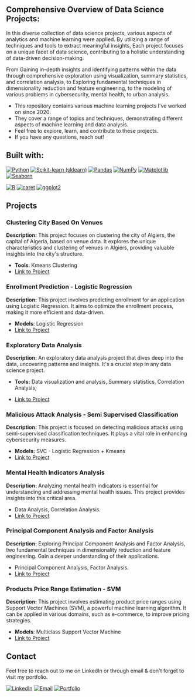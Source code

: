 
## Comprehensive Overview of Data Science Projects:

In this diverse collection of data science projects, various aspects of analytics and machine learning were applied.
By utilizing a range of techniques and tools to extract meaningful insights, Each project focuses on a unique facet of data science, contributing to a holistic understanding of data-driven decision-making.

From Gaining in-depth insights and identifying patterns within the data through comprehensive exploration using visualization, summary statistics, and correlation analysis, to Exploring fundamental techniques in dimensionality reduction and feature engineering, to the modeling of various problems in cybersecurity, mental health, to urban analysis.

* This repository contains various machine learning projects I've worked on since 2020.
* They cover a range of topics and techniques, demonstrating different aspects of machine learning and data analysis.
* Feel free to explore, learn, and contribute to these projects.
* If you have any questions, reach out!

## Built with:
   [![Python](https://img.shields.io/badge/Python-3.8%2B-blue?style=flat&logo=python)](https://www.python.org/) [![Scikit-learn (sklearn)](https://img.shields.io/badge/Scikit--learn-0.24%2B-yellow?style=flat&logo=scikit-learn)](https://scikit-learn.org/stable/) [![Pandas](https://img.shields.io/badge/Pandas-1.3%2B-yellow?style=flat&logo=pandas)](https://pandas.pydata.org/) [![NumPy](https://img.shields.io/badge/NumPy-1.20%2B-yellow?style=flat&logo=numpy)](https://numpy.org/) [![Matplotlib](https://img.shields.io/badge/Matplotlib-3.4%2B-yellow?style=flat&logo=matplotlib)](https://matplotlib.org/) [![Seaborn](https://img.shields.io/badge/Seaborn-0.11%2B-yellow?style=flat&logo=seaborn)](https://seaborn.pydata.org/)

   [![R](https://img.shields.io/badge/R-4.0%2B-blue?style=flat&logo=r)](https://www.r-project.org/)
    [![caret](https://img.shields.io/badge/caret-6.0%2B-green?style=flat&logo=r)](https://topepo.github.io/caret/)
[![ggplot2](https://img.shields.io/badge/ggplot2-3.3%2B-green?style=flat&logo=r)](https://ggplot2.tidyverse.org/)

## Projects

### Clustering City Based On Venues

**Description:** This project focuses on clustering the city of Algiers, the capital of Algeria, based on venue data. It explores the unique characteristics and clustering of venues in Algiers, providing valuable insights into the city's structure.

- **Tools**: Kmeans Clustering
- [Link to Project](https://github.com/Hypatchia/MachineLearningModeling/tree/main/Clustering%20City%20Based%20On%20Venues)

### Enrollment Prediction - Logistic Regression

**Description:** This project involves predicting enrollment for an application using Logistic Regression. It aims to optimize the enrollment process, making it more efficient and data-driven.

- **Models**: Logistic Regression
- [Link to Project](https://github.com/Hypatchia/MachineLearningModeling/tree/main/EnrollmentPredictionLogisticRegression)

### Exploratory Data Analysis

**Description:** An exploratory data analysis project that dives deep into the data, uncovering patterns and insights. It's a crucial step in any data science project.

- **Tools:** Data visualization and analysis, Summary statistics, Correlation Analysis,

- [Link to Project](https://github.com/Hypatchia/MachineLearningModeling/tree/main/Exploratory%20Data%20Analysis)

### Malicious Attack Analysis - Semi Supervised Classification

**Description:** This project is focused on detecting malicious attacks using semi-supervised classification techniques. It plays a vital role in enhancing cybersecurity measures.

- **Models:** SVC - Logistic Regression + Kmeans
- [Link to Project](https://github.com/Hypatchia/MachineLearningModeling/tree/main/Malicious%20Attacks%20Analysis)

### Mental Health Indicators Analysis

**Description:** Analyzing mental health indicators is essential for understanding and addressing mental health issues. This project provides insights into this critical area.

- Data Analysis, Correlation Analysis.
- [Link to Project](https://github.com/Hypatchia/MachineLearningModeling/tree/main/Mental%20Health%20Indicators%20Analysis)

### Principal Component Analysis and Factor Analysis

**Description:** Exploring Principal Component Analysis and Factor Analysis, two fundamental techniques in dimensionality reduction and feature engineering. Gain a deeper understanding of their applications.

- Principal Component Analysis, Factor Analysis.
- [Link to Project](https://github.com/Hypatchia/MachineLearningModeling/tree/main/Pincipal%20Component%20Analysis-Factor%20Analysist)

### Products Price Range Estimation - SVM

**Description:** This project involves estimating product price ranges using Support Vector Machines (SVM), a powerful machine learning algorithm. It can be applied in various domains, such as e-commerce, to improve pricing strategies.

- **Models**: Multiclass Support Vector Machine
- [Link to Project](https://github.com/Hypatchia/MachineLearningModeling/tree/main/Products%20Price%20Range%20Estimation-SVM)




## Contact
 Feel free to reach out to me on LinkedIn or through email & don't forget to visit my portfolio.
 
[![LinkedIn](https://img.shields.io/badge/LinkedIn-Connect%20with%20Me-blue?style=flat&logo=linkedin)](https://www.linkedin.com/in/samiabelhaddad/)
[![Email](https://img.shields.io/badge/Email-Contact%20Me-brightgreen?style=flgat&logo=gmail)](mailto:samiamagbelhaddad@gmail.com)
[![Portfolio](https://img.shields.io/badge/Portfolio-Visit%20My%20Portfolio-white?style=flat&logo=website)](https://sambelh.azurewebsites.net/)
